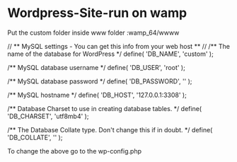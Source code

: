 # Wordpress-Site-run on wamp

Put the custom folder inside www folder :wamp_64/wwww

// ** MySQL settings - You can get this info from your web host ** //
/** The name of the database for WordPress */
define( 'DB_NAME', 'custom' );

/** MySQL database username */
define( 'DB_USER', 'root' );

/** MySQL database password */
define( 'DB_PASSWORD', '' );

/** MySQL hostname */
define( 'DB_HOST', '127.0.0.1:3308' );

/** Database Charset to use in creating database tables. */
define( 'DB_CHARSET', 'utf8mb4' );

/** The Database Collate type. Don't change this if in doubt. */
define( 'DB_COLLATE', '' );


To change the above go to the wp-config.php

